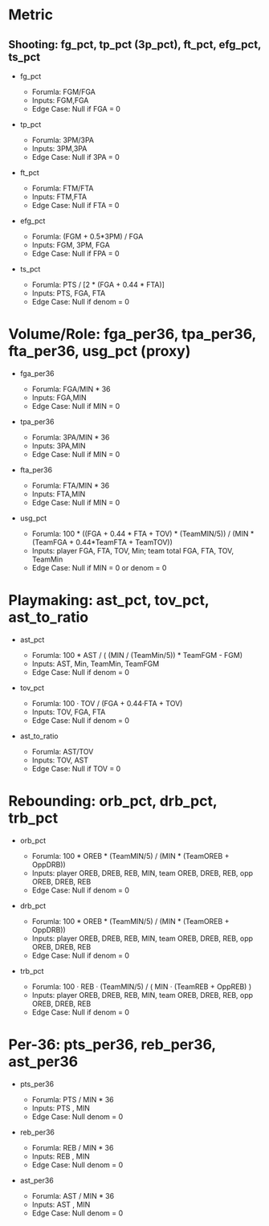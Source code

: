 # Metric

## Shooting: fg_pct, tp_pct (3p_pct), ft_pct, efg_pct, ts_pct

- fg_pct
    - Forumla: FGM/FGA
    - Inputs: FGM,FGA
    - Edge Case: Null if FGA = 0

- tp_pct
    - Forumla: 3PM/3PA
    - Inputs: 3PM,3PA
    - Edge Case: Null if 3PA = 0


- ft_pct
    - Forumla: FTM/FTA
    - Inputs: FTM,FTA
    - Edge Case: Null if FTA = 0


- efg_pct
    - Forumla: (FGM + 0.5*3PM) / FGA
    - Inputs: FGM, 3PM, FGA
    - Edge Case: Null if FPA = 0


- ts_pct
    - Forumla: PTS / [2 * (FGA + 0.44 * FTA)]
    - Inputs: PTS, FGA, FTA
    - Edge Case: Null if denom = 0



# Volume/Role: fga_per36, tpa_per36, fta_per36, usg_pct (proxy)


- fga_per36
    - Forumla: FGA/MIN * 36
    - Inputs: FGA,MIN
    - Edge Case: Null if MIN = 0

- tpa_per36
    - Forumla: 3PA/MIN * 36
    - Inputs: 3PA,MIN
    - Edge Case: Null if MIN = 0

- fta_per36
    - Forumla: FTA/MIN * 36
    - Inputs: FTA,MIN
    - Edge Case: Null if MIN = 0

- usg_pct
    - Forumla: 100 * ((FGA + 0.44 * FTA + TOV) * (TeamMIN/5)) / (MIN * (TeamFGA + 0.44*TeamFTA + TeamTOV))
    - Inputs: player FGA, FTA, TOV, Min; team total FGA, FTA, TOV, TeamMin
    - Edge Case: Null if MIN = 0 or denom = 0

# Playmaking: ast_pct, tov_pct, ast_to_ratio


- ast_pct
    - Forumla: 100 * AST / ( (MIN / (TeamMin/5)) * TeamFGM - FGM)
    - Inputs: AST, Min, TeamMin, TeamFGM
    - Edge Case: Null if denom = 0

- tov_pct
    - Forumla: 100 · TOV / (FGA + 0.44·FTA + TOV)
    - Inputs: TOV, FGA, FTA
    - Edge Case: Null if denom = 0

- ast_to_ratio
    - Forumla: AST/TOV
    - Inputs: TOV, AST
    - Edge Case: Null if TOV = 0



# Rebounding: orb_pct, drb_pct, trb_pct

- orb_pct
    - Forumla: 100 * OREB * (TeamMIN/5) / (MIN * (TeamOREB + OppDRB))
    - Inputs: player OREB, DREB, REB, MIN, team OREB, DREB, REB, opp OREB, DREB, REB
    - Edge Case: Null if denom = 0

- drb_pct
    - Forumla: 100 * OREB * (TeamMIN/5) / (MIN * (TeamOREB + OppDRB))
    - Inputs: player OREB, DREB, REB, MIN, team OREB, DREB, REB, opp OREB, DREB, REB
    - Edge Case: Null if denom = 0

- trb_pct
    - Forumla: 100 · REB · (TeamMIN/5) / ( MIN · (TeamREB + OppREB) )
    - Inputs: player OREB, DREB, REB, MIN, team OREB, DREB, REB, opp OREB, DREB, REB
    - Edge Case: Null if denom = 0


# Per-36: pts_per36, reb_per36, ast_per36
- pts_per36
    - Forumla: PTS / MIN * 36
    - Inputs: PTS , MIN
    - Edge Case: Null  denom = 0


- reb_per36
    - Forumla: REB / MIN * 36
    - Inputs: REB , MIN
    - Edge Case: Null  denom = 0


- ast_per36
    - Forumla: AST / MIN * 36
    - Inputs: AST , MIN
    - Edge Case: Null  denom = 0



